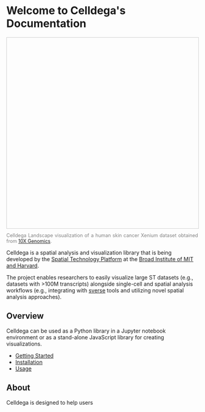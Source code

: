 # Welcome to Celldega's Documentation

<div id="landscape-container" style="position: relative; display: flex; width: 100%; height: 500px; overflow: hidden; border: 1px solid #ccc;">
    <div id="landscape" style="height; 500px;"></div>
</div>

<div style="text-align: justify; font-size: 0.9em; color: gray; margin-top: 10px;">
    Celldega Landscape visualization of a human skin cancer Xenium dataset obtained from <a href='https://www.10xgenomics.com/datasets' target='_blank'>10X Genomics</a>.
</div>

Celldega is a spatial analysis and visualization library that is being developed by the <a href='https://www.broadinstitute.org/spatial-technology-platform' target='_blank'>Spatial Technology Platform</a> at the <a href='https://www.broadinstitute.org/spatial-technology-platform' target='_blank'>Broad Institute of MIT and Harvard</a>.

The project enables researchers to easily visualize large ST datasets (e.g., datasets with >100M transcripts) alongside single-cell and spatial analysis workflows (e.g., integrating with <a href='https://scverse.org/' target='_blank'>sverse</a> tools and utilizing novel spatial analysis approaches).

## Overview


Celldega can be used as a Python library in a Jupyter notebook environment or as a stand-alone JavaScript library for creating visualizations.

- [Getting Started](getting_started.md)
- [Installation](installation.md)
- [Usage](usage.md)

## About
Celldega is designed to help users